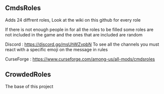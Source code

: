 ## CmdsRoles
Adds 24 diffrent roles, Look at the wiki on this github for every role

If there is not enough people in for all the roles to be filled some roles are not included in the game and the ones that are included are random

Discord : https://discord.gg/msUhWZvpbN To see all the channels you must react with a specific emoji on the message in rules

CurseForge : https://www.curseforge.com/among-us/all-mods/cmdsroles


## CrowdedRoles
The base of this project
